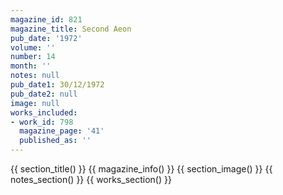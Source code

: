 ```yaml
---
magazine_id: 821
magazine_title: Second Aeon
pub_date: '1972'
volume: ''
number: 14
month: ''
notes: null
pub_date1: 30/12/1972
pub_date2: null
image: null
works_included:
- work_id: 798
  magazine_page: '41'
  published_as: ''
---
```


{{ section_title() }}
{{ magazine_info() }}
{{ section_image() }}
{{ notes_section() }}
{{ works_section() }}
